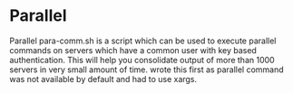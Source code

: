 # Parallel
Parallel
para-comm.sh is a script which can be used to execute parallel commands on servers which have a common user with 
key based authentication. This will help you consolidate output of more than 1000 servers in very small amount of time. 
wrote this first as parallel command was not available by default and had to use xargs.
